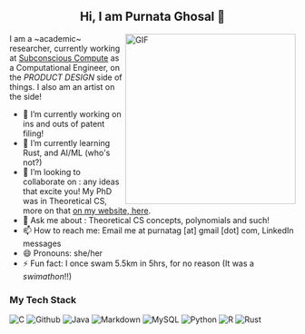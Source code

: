 <h2 align="center">Hi, I am Purnata Ghosal 👋</h2>

<img align="right" height="300" alt="GIF" src ="https://media.giphy.com/media/v1.Y2lkPTc5MGI3NjExMDN1MzlrcXlhYWFxdjR4a3NvMG0xMDBobjNwMmJ0M2toYWhic3B4MSZlcD12MV9pbnRlcm5hbF9naWZfYnlfaWQmY3Q9Zw/umYMU8G2ixG5mJBDo5/giphy.gif"/>

I am a ~academic~ researcher, currently working at [Subconscious Compute](https://www.subcom.tech/) as a Computational Engineer, on the _PRODUCT DESIGN_ side of things.
I also am an artist on the side! 

- 🔭 I’m currently working on ins and outs of patent filing!
- 🌱 I’m currently learning Rust, and AI/ML (who's not?)
- 👯 I’m looking to collaborate on : any ideas that excite you! My PhD was in Theoretical CS, more on that [on my website, here](https://purnatag.github.io).
- 💬 Ask me about : Theoretical CS concepts, polynomials and such!
- 📫 How to reach me: Email me at purnatag [at] gmail [dot] com, LinkedIn messages
- 😄 Pronouns: she/her
- ⚡ Fun fact: I once swam 5.5km in 5hrs, for no reason (It was a _swimathon_!!)

### My Tech Stack

![C](https://img.shields.io/badge/C-A8B9CC?style=flat-square&logo=c&logoColor=white)
![Github](https://img.shields.io/badge/-Github-181717?style=flat-square&logo=github&logoColor=white)
![Java](https://img.shields.io/badge/-Java-FFA518?style=flat-square&logo=openjdk&logoColor=white)
![Markdown](https://img.shields.io/badge/-Markdown-000000?style=flat-square&logo=markdown&logoColor=white)
![MySQL](https://img.shields.io/badge/-MySQL-4479A1?style=flat-square&logo=mysql&logoColor=white)
![Python](https://img.shields.io/badge/-Python-3776AB?style=flat-square&logo=python&logoColor=white)
![R](https://img.shields.io/badge/-R-276DC3?style=flat-square&logo=r&logoColor=white)
![Rust](https://img.shields.io/badge/-Rust-000000?style=flat-square&logo=rust&logoColor=white)
